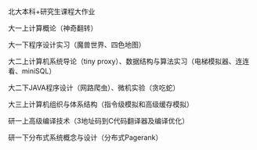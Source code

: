 北大本科+研究生课程大作业

大一上计算概论（神奇翻转）

大一下程序设计实习（魔兽世界、四色地图）

大二上计算机系统导论（tiny proxy）、数据结构与算法实习（电梯模拟器、连连看、miniSQL）

大二下JAVA程序设计（网路爬虫）、微机实验（贪吃蛇）

大三上计算机组织与体系结构（指令级模拟和高级缓存模拟）

研一上高级编译技术（3地址码到C代码翻译器及编译优化）

研一下分布式系统概念与设计（分布式Pagerank）
